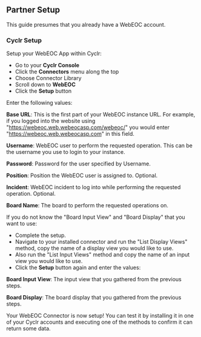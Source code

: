 
## Partner Setup

This guide presumes that you already have a WebEOC account.

### Cyclr Setup

Setup your WebEOC App within Cyclr:

*   Go to your **Cyclr Console**
*   Click the **Connectors** menu along the top
*   Choose Connector Library
*   Scroll down to **WebEOC**
*   Click the **Setup** button

Enter the following values:

**Base URL**: This is the first part of your WebEOC instance URL. For example, if you logged into the website using "https://webeoc.web.webeocasp.com/webeoc/" you would enter "https://webeoc.web.webeocasp.com" in this field.

**Username**:  WebEOC user to perform the requested operation. This can be the username you use to login to your instance.

**Password**: Password for the user specified by Username.

**Position**: Position the WebEOC user is assigned to. Optional.

**Incident**: WebEOC incident to log into while performing the requested operation. Optional.

**Board Name**: The board to perform the requested operations on.

If you do not know the "Board Input View" and "Board Display" that you want to use:

* Complete the setup.
* Navigate to your installed connector and run the "List Display Views" method, copy the name of a display view you would like to use.
* Also run the "List Input Views" method and copy the name of an input view you would like to use.
* Click the **Setup** button again and enter the values:

**Board Input View**: The input view that you gathered from the previous steps.

**Board Display**: The board display that you gathered from the previous steps.


Your WebEOC Connector is now setup! You can test it by installing it in one of your Cyclr accounts and executing one of the methods to confirm it can return some data.
